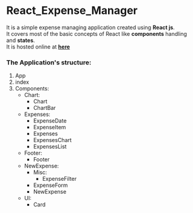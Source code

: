# React_Expense_Manager

It is a simple expense managing application created using **React js**.<br>
It covers most of the basic concepts of React like **components** handling and **states**.<br>
It is hosted online at **[here](https://cavinkumaran-m.github.io/React_Expense_Manager/)**

### The Application's structure:
1. App
2. index
3. Components:
   - Chart:
     - Chart
     - ChartBar
   - Expenses:
     - ExpenseDate
     - ExpenseItem
     - Expenses
     - ExpensesChart
     - ExpensesList
   - Footer: 
     - Footer
   - NewExpense:
     - Misc:
       - ExpenseFilter
     - ExpenseForm
     - NewExpense
   - UI:
     - Card
